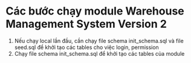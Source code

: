 # Các bước chạy module Warehouse Management System Version 2 
1. Nếu chạy local lần đầu, cần chạy file schema init_schema.sql và file seed.sql để khởi tạo các tables cho việc login, permission
2. Chạy file schema init_schema.sql để khởi tạo các tables của module 
